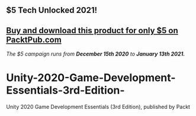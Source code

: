 ## $5 Tech Unlocked 2021!
[Buy and download this product for only $5 on PacktPub.com](https://www.packtpub.com/)
-----
*The $5 campaign         runs from __December 15th 2020__ to __January 13th 2021.__*

# Unity-2020-Game-Development-Essentials-3rd-Edition-
Unity 2020 Game Development Essentials (3rd Edition), published by Packt
